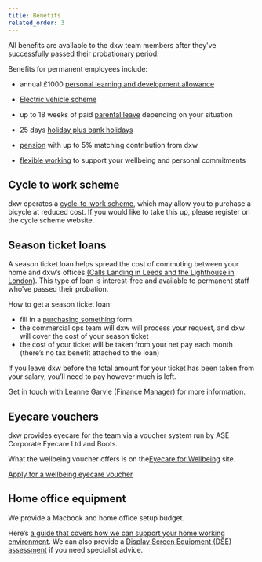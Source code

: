 ```yaml
---
title: Benefits
related_order: 3
---
```


All benefits are available to the dxw team members after they've successfully passed their probationary period.

Benefits for permanent employees include:

* annual £1000 [personal learning and development allowance](/staff-handbook/learning-and-development/how-to-use-your-learning-and-development-allowance/)

* [Electric vehicle scheme](https://www.electriccarscheme.com)

* up to 18 weeks of paid [parental leave](/staff-handbook/policies/parental-leave-policy/) depending on your situation

* 25 days [holiday plus bank holidays](/staff-handbook/leave/#holiday)

* [pension](/staff-handbook/pay-pension-and-benefits/pension/) with up to 5% matching contribution from dxw

* [flexible working](/staff-handbook/flexible-working/) to support your wellbeing and personal commitments

## Cycle to work scheme

dxw operates a [cycle-to-work scheme](https://www.cyclescheme.co.uk/), which may allow you to purchase a bicycle at reduced cost. If you would like to take this up, please register on the cycle scheme website.

## Season ticket loans

A season ticket loan helps spread the cost of commuting between your home and dxw’s offices [(Calls Landing in Leeds and the Lighthouse in London)](/guides/office-accessibility). This type of loan is interest-free and available to permanent staff who’ve passed their probation.

How to get a season ticket loan:

* fill in a [purchasing something](https://docs.google.com/forms/d/e/1FAIpQLSdz8-Z-fcootRS6UyceXbxdSdbO4-2jIyRrHHiI-3VH4LyRrw/viewform) form
* the commercial ops team will dxw will process your request, and dxw will cover the cost of your season ticket
* the cost of your ticket will be taken from your net pay each month (there’s no tax benefit attached to the loan)

If you leave dxw before the total amount for your ticket has been taken from your salary, you’ll need to pay however much is left.

Get in touch with Leanne Garvie (Finance Manager) for more information.

## Eyecare vouchers

dxw provides eyecare for the team via a voucher system run by ASE Corporate Eyecare Ltd and Boots.

What the wellbeing voucher offers is on the[Eyecare for Wellbeing](https://eyemed.uk/wellbeing/) site.

[Apply for a wellbeing eyecare voucher](https://gw.eyecareplans.co.uk/Account/Login/dxwe12q2415d3df)

## Home office equipment

We provide a Macbook and home office setup budget.

Here’s [a guide that covers how we can support your home working environment](https://docs.google.com/document/d/17Q8zOEm4cd0ZDGqkT8Bcg8G1CCK_vLlwMtOFVgJalAU/edit#heading=h.1z3dei2pr1jh). We can also provide a [Display Screen Equipment (DSE) assessment](https://www.hse.gov.uk/msd/dse/) if you need specialist advice.
